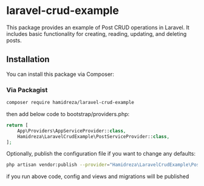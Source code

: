 # laravel-crud-example

This package provides an example of Post CRUD operations in Laravel. It includes basic functionality for creating, reading, updating, and deleting posts.

## Installation

You can install this package via Composer:

### Via Packagist

```bash
composer require hamidreza/laravel-crud-example
```
then add below code to bootstrap/providers.php:
```php
return [
    App\Providers\AppServiceProvider::class,
    Hamidreza\LaravelCrudExample\PostServiceProvider::class,
];
```
Optionally, publish the configuration file if you want to change any defaults:
```bash
php artisan vendor:publish --provider="Hamidreza\LaravelCrudExample\PostServiceProvider"
```
if you run above code, config and views and migrations will be published

